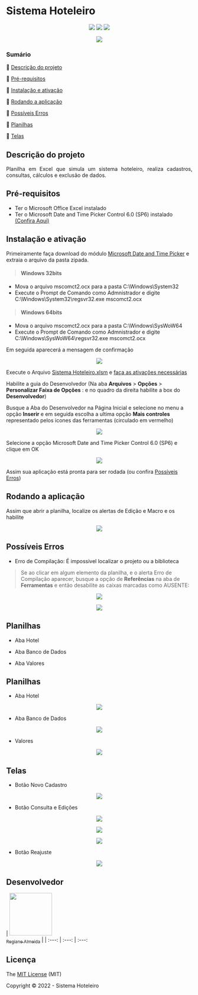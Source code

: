 # Sistema Hoteleiro
<p align="center">
  <img src="https://img.shields.io/static/v1?label=VBA&message=MsExcel&color=green&style=for-the-badge&logo=microsoftoffice"/>
  <img src="http://img.shields.io/static/v1?label=SIZE&message=1.5 MB&color=blue&style=for-the-badge"/>
  <img src="http://img.shields.io/static/v1?label=STATUS&message=CONCLUIDO&color=GREEN&style=for-the-badge"/>
</p>

 <p align="center"><img src="https://github.com/almeidastor/VBAs/blob/main/Sistema%20Hoteleiro/README-repository/cover.jpg"></p>

### Sumário
🔹 [Descrição do projeto](#descrição-do-projeto)

🔹 [Pré-requisitos](#pré-requisitos)

🔹 [Instalação e ativação](#instalação-e-ativação)

🔹 [Rodando a aplicação](#rodando-a-aplicação)

🔹 [Possíveis Erros](#possíveis-erros)

🔹 [Planilhas](#planilhas)

🔹 [Telas](#telas)


## Descrição do projeto 
<p align="justify">
  Planilha em Excel que simula um sistema hoteleiro, realiza cadastros, consultas, cálculos e exclusão de dados.
</p>



## Pré-requisitos
* Ter o Microsoft Office Excel instalado
* Ter o  Microsoft Date and Time Picker Control 6.0 (SP6) instalado [(Confira Aqui)](#instalação-e-ativação)



## Instalação e ativação
Primeiramente faça download do módulo <a href="https://github.com/almeidastor/VBAs/raw/main/Sistema%20Hoteleiro/MSCOMCT2.zip" download>Microsoft Date and Time Picker</a> e extraia o arquivo da pasta zipada.

><h4>Windows 32bits</h4>
* Mova o arquivo mscomct2.ocx para a pasta C:\Windows\System32
* Execute o Prompt de Comando como Admnistrador e digite C:\Windows\System32\regsvr32.exe mscomct2.ocx


><h4>Windows 64bits</h4>
* Mova o arquivo mscomct2.ocx para a pasta C:\Windows\SysWoW64
* Execute o Prompt de Comando como Admnistrador e digite C:\Windows\SysWoW64\regsvr32.exe mscomct2.ocx

Em seguida aparecerá a mensagem de confirmação</br>

<p align="center"><img src="https://github.com/almeidastor/VBAs/blob/main/Sistema%20Hoteleiro/README-repository/instalacaoregistered.png"></p>


Execute o Arquivo <a href="https://github.com/almeidastor/VBAs/raw/main/Sistema%20Hoteleiro/Sistema%20Hoteleiro.xlsm" download>Sistema Hoteleiro.xlsm</a> e  [faça as ativações necessárias](#rodando-a-aplicação)

Habilite a guia do Desenvolvedor (Na aba <b>Arquivos</b> > <b>Opções</b> > <b>Personalizar Faixa de Opções</b> : e no quadro da direita habilite a box do <b> Desenvolvedor</b>) 

Busque a Aba do Desenvolvedor na Página Inicial e selecione no menu a opção <b>Inserir</b> e em seguida escolha a ultima opção <b>Mais controles</b> representado pelos icones das ferramentas (circulado em vermelho)
  
<p align="center"><img src="https://github.com/almeidastor/VBAs/blob/main/Sistema%20Hoteleiro/README-repository/desenvolvedoractiv.png"></p>
  
Selecione a opção Microsoft Date and Time Picker Control 6.0 (SP6) e clique em OK
<p align="center"><img src="https://github.com/almeidastor/VBAs/blob/main/Sistema%20Hoteleiro/README-repository/desenvolvedorcontroles.jpg"></p>

Assim sua aplicação está pronta para ser rodada (ou confira [Possíveis Erros](#possíveis-erros))
  
  

## Rodando a aplicação
Assim que abrir a planilha, localize os alertas de Edição e Macro e os habilite

  <p align="center"><img src="https://github.com/almeidastor/VBAs/blob/main/Sistema%20Hoteleiro/README-repository/ativacaoexcel.png"></p>
  
  
  
## Possíveis Erros
* Erro de Compilação: É impossivel localizar o projeto ou a biblioteca

>Se ao clicar em algum elemento da planilha, e o alerta Erro de Compilação aparecer, busque a opção de <b>Referências</b> na aba de <b>Ferramentas</b> e então desabilite as caixas marcadas como AUSENTE:


  <p align="center"><img src="https://github.com/almeidastor/VBAs/blob/main/Sistema%20Hoteleiro/README-repository/errodecompiler.jpg"></p>
  
  
  <p align="center"><img src="https://github.com/almeidastor/VBAs/blob/main/Sistema%20Hoteleiro/README-repository/erroobjetoausente.GIF"></p>
  
  
  ## Planilhas
  * Aba Hotel


  * Aba Banco de Dados


  * Aba Valores

  ## Planilhas
  * Aba Hotel
<p align="center"><img src="https://github.com/almeidastor/VBAs/blob/main/Sistema%20Hoteleiro/README-repository/abahotel.jpg"></p>

  * Aba Banco de Dados
<p align="center"><img src="https://github.com/almeidastor/VBAs/blob/main/Sistema%20Hoteleiro/README-repository/ababcodados.jpg"></p>

  * Valores
<p align="center"><img src="https://github.com/almeidastor/VBAs/blob/main/Sistema%20Hoteleiro/README-repository/abavalores.jpg"></p>


  ## Telas
  * Botão Novo Cadastro
<p align="center"><img src="https://github.com/almeidastor/VBAs/blob/main/Sistema%20Hoteleiro/README-repository/btninserir.png"></p>

  * Botão Consulta e Edições   
<p align="center"><img src="https://github.com/almeidastor/VBAs/blob/main/Sistema%20Hoteleiro/README-repository/btnconed.png"></p>
<p align="center"><img src="https://github.com/almeidastor/VBAs/blob/main/Sistema%20Hoteleiro/README-repository/btnconsulta.png"></p>
<p align="center"><img src="https://github.com/almeidastor/VBAs/blob/main/Sistema%20Hoteleiro/README-repository/btnedicoes.png"></p>

* Botão Reajuste
<p align="center"><img src="https://github.com/almeidastor/VBAs/blob/main/Sistema%20Hoteleiro/README-repository/btnreajust.png"></p>

  ## Desenvolvedor
  
  | [<img src="https://avatars.githubusercontent.com/u/54381136?v=4" width=115><br><sub>Regiane Almeida</sub>](https://github.com/almeidastor) |
  | :---: | :---: | :---:

## Licença 

The [MIT License]() (MIT)

Copyright © 2022 - Sistema Hoteleiro
